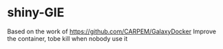 # shiny-GIE
Based on the work of https://github.com/CARPEM/GalaxyDocker
Improve the container, tobe kill when nobody use it


